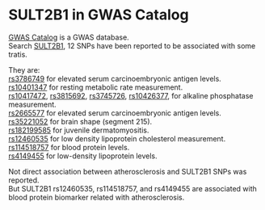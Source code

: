 
# SULT2B1 in GWAS Catalog
[GWAS Catalog](https://www.ebi.ac.uk/gwas/) is a GWAS database.  
Search [SULT2B1](https://www.ebi.ac.uk/gwas/search?query=SULT2B1), 12 SNPs have been reported to be associated with some tratis.  

They are:  
[rs3786749](https://www.ebi.ac.uk/gwas/variants/rs3786749) for elevated serum carcinoembryonic antigen levels.  
[rs10401347](https://www.ebi.ac.uk/gwas/variants/rs10401347) for resting metabolic rate measurement.  
[rs10417472](https://www.ebi.ac.uk/gwas/variants/rs10417472), [rs3815692](https://www.ebi.ac.uk/gwas/variants/rs3815692), [rs3745726](https://www.ebi.ac.uk/gwas/variants/rs3745726), [rs10426377](https://www.ebi.ac.uk/gwas/variants/rs10426377),  for alkaline phosphatase measurement.  
[rs2665577](https://www.ebi.ac.uk/gwas/variants/rs2665577) for elevated serum carcinoembryonic antigen levels.  
[rs35221052](https://www.ebi.ac.uk/gwas/variants/rs35221052) for brain shape (segment 215).  
[rs182199585](https://www.ebi.ac.uk/gwas/variants/rs182199585) for	juvenile dermatomyositis.  
[rs12460535](https://www.ebi.ac.uk/gwas/variants/rs12460535) for low density lipoprotein cholesterol measurement.  
[rs114518757](https://www.ebi.ac.uk/gwas/variants/rs114518757) for blood protein levels.  
[rs4149455](https://www.ebi.ac.uk/gwas/variants/rs4149455) for low-density lipoprotein levels.  


Not direct association between atherosclerosis and SULT2B1 SNPs was reported.  
But SULT2B1 rs12460535, rs114518757, and rs4149455 are associated with blood protein biomarker related with atherosclerosis. 
